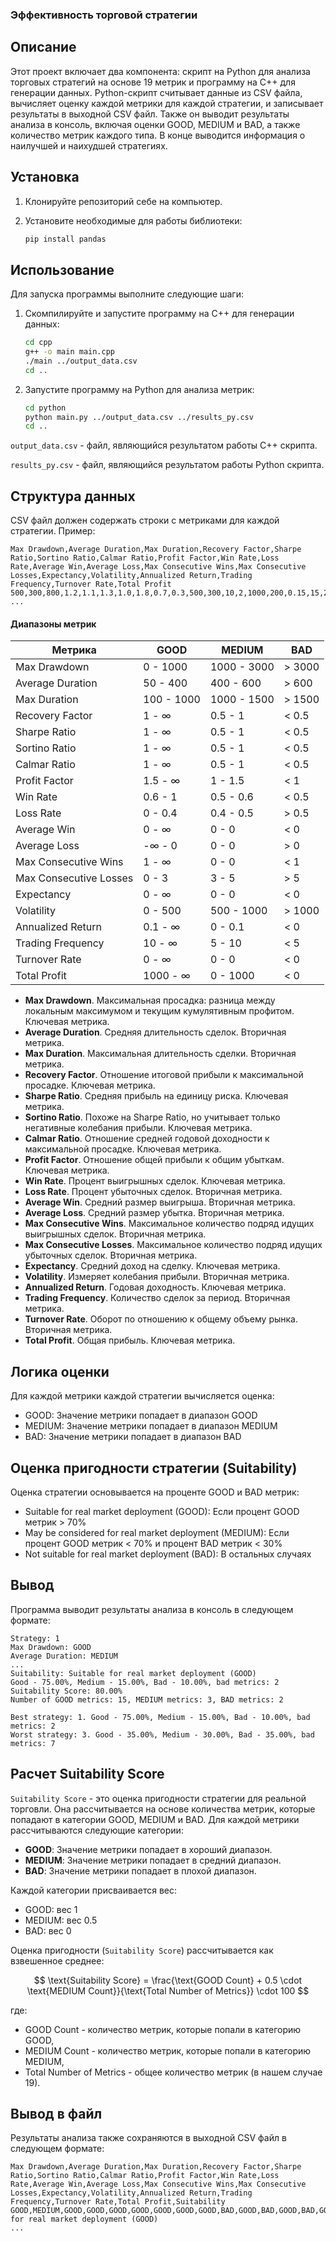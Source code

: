 
### Эффективность торговой стратегии

## Описание

Этот проект включает два компонента: скрипт на Python для анализа торговых стратегий на основе 19 метрик и программу на C++ для генерации данных. Python-скрипт считывает данные из CSV файла, вычисляет оценку каждой метрики для каждой стратегии, и записывает результаты в выходной CSV файл. Также он выводит результаты анализа в консоль, включая оценки GOOD, MEDIUM и BAD, а также количество метрик каждого типа. В конце выводится информация о наилучшей и наихудшей стратегиях.

## Установка

1. Клонируйте репозиторий себе на компьютер.

2. Установите необходимые для работы библиотеки:
      ```bash
      pip install pandas
      ```

## Использование

Для запуска программы выполните следующие шаги:

1. Скомпилируйте и запустите программу на C++ для генерации данных:
      ```bash
      cd cpp
      g++ -o main main.cpp
      ./main ../output_data.csv
      cd ..
      ```

2. Запустите программу на Python для анализа метрик:
    ```bash
    cd python
    python main.py ../output_data.csv ../results_py.csv
    cd ..
    ```

`output_data.csv` - файл, являющийся результатом работы С++ скрипта. 

`results_py.csv` - файл, являющийся результатом работы Python скрипта. 

## Структура данных

CSV файл должен содержать строки с метриками для каждой стратегии. Пример:
```csv
Max Drawdown,Average Duration,Max Duration,Recovery Factor,Sharpe Ratio,Sortino Ratio,Calmar Ratio,Profit Factor,Win Rate,Loss Rate,Average Win,Average Loss,Max Consecutive Wins,Max Consecutive Losses,Expectancy,Volatility,Annualized Return,Trading Frequency,Turnover Rate,Total Profit
500,300,800,1.2,1.1,1.3,1.0,1.8,0.7,0.3,500,300,10,2,1000,200,0.15,15,2,1500
...
```

#### Диапазоны метрик

| Метрика               | GOOD                    | MEDIUM                  | BAD                |
|-----------------------|-------------------------|-------------------------|--------------------|
| Max Drawdown          | 0 - 1000                | 1000 - 3000             | > 3000             |
| Average Duration      | 50 - 400                | 400 - 600               | > 600              |
| Max Duration          | 100 - 1000              | 1000 - 1500             | > 1500             |
| Recovery Factor       | 1 - ∞                   | 0.5 - 1                 | < 0.5              |
| Sharpe Ratio          | 1 - ∞                   | 0.5 - 1                 | < 0.5              |
| Sortino Ratio         | 1 - ∞                   | 0.5 - 1                 | < 0.5              |
| Calmar Ratio          | 1 - ∞                   | 0.5 - 1                 | < 0.5              |
| Profit Factor         | 1.5 - ∞                 | 1 - 1.5                 | < 1                |
| Win Rate              | 0.6 - 1                 | 0.5 - 0.6               | < 0.5              |
| Loss Rate             | 0 - 0.4                 | 0.4 - 0.5               | > 0.5              |
| Average Win           | 0 - ∞                   | 0 - 0                   | < 0                |
| Average Loss          | -∞ - 0                  | 0 - 0                   | > 0                |
| Max Consecutive Wins  | 1 - ∞                   | 0 - 0                   | < 1                |
| Max Consecutive Losses| 0 - 3                   | 3 - 5                   | > 5                |
| Expectancy            | 0 - ∞                   | 0 - 0                   | < 0                |
| Volatility            | 0 - 500                 | 500 - 1000              | > 1000             |
| Annualized Return     | 0.1 - ∞                 | 0 - 0.1                 | < 0                |
| Trading Frequency     | 10 - ∞                  | 5 - 10                  | < 5                |
| Turnover Rate         | 0 - ∞                   | 0 - 0                   | < 0                |
| Total Profit          | 1000 - ∞                | 0 - 1000                | < 0                |


- **Max Drawdown**. Максимальная просадка: разница между локальным максимумом и текущим кумулятивным профитом. Ключевая метрика.
- **Average Duration**. Средняя длительность сделок. Вторичная метрика.
- **Max Duration**. Максимальная длительность сделки. Вторичная метрика.
- **Recovery Factor**. Отношение итоговой прибыли к максимальной просадке. Ключевая метрика.
- **Sharpe Ratio**. Средняя прибыль на единицу риска. Ключевая метрика.
- **Sortino Ratio**. Похоже на Sharpe Ratio, но учитывает только негативные колебания прибыли. Ключевая метрика.
- **Calmar Ratio**. Отношение средней годовой доходности к максимальной просадке. Ключевая метрика.
- **Profit Factor**. Отношение общей прибыли к общим убыткам. Ключевая метрика.
- **Win Rate**. Процент выигрышных сделок. Ключевая метрика.
- **Loss Rate**. Процент убыточных сделок. Вторичная метрика.
- **Average Win**. Средний размер выигрыша. Вторичная метрика.
- **Average Loss**. Средний размер убытка. Вторичная метрика.
- **Max Consecutive Wins**. Максимальное количество подряд идущих выигрышных сделок. Вторичная метрика.
- **Max Consecutive Losses**. Максимальное количество подряд идущих убыточных сделок. Вторичная метрика.
- **Expectancy**. Средний доход на сделку. Ключевая метрика.
- **Volatility**. Измеряет колебания прибыли. Вторичная метрика.
- **Annualized Return**. Годовая доходность. Ключевая метрика.
- **Trading Frequency**. Количество сделок за период. Вторичная метрика.
- **Turnover Rate**. Оборот по отношению к общему объему рынка. Вторичная метрика.
- **Total Profit**. Общая прибыль. Ключевая метрика.
## Логика оценки

Для каждой метрики каждой стратегии вычисляется оценка:
- GOOD: Значение метрики попадает в диапазон GOOD
- MEDIUM: Значение метрики попадает в диапазон MEDIUM
- BAD: Значение метрики попадает в диапазон BAD

## Оценка пригодности стратегии (Suitability)

Оценка стратегии основывается на проценте GOOD и BAD метрик:
- Suitable for real market deployment (GOOD): Если процент GOOD метрик > 70%
- May be considered for real market deployment (MEDIUM): Если процент GOOD метрик < 70% и процент BAD метрик < 30%
- Not suitable for real market deployment (BAD): В остальных случаях

## Вывод

Программа выводит результаты анализа в консоль в следующем формате:
```
Strategy: 1
Max Drawdown: GOOD
Average Duration: MEDIUM
...
Suitability: Suitable for real market deployment (GOOD)
Good - 75.00%, Medium - 15.00%, Bad - 10.00%, bad metrics: 2
Suitability Score: 80.00%
Number of GOOD metrics: 15, MEDIUM metrics: 3, BAD metrics: 2

Best strategy: 1. Good - 75.00%, Medium - 15.00%, Bad - 10.00%, bad metrics: 2
Worst strategy: 3. Good - 35.00%, Medium - 30.00%, Bad - 35.00%, bad metrics: 7
```

## Расчет Suitability Score

`Suitability Score` - это оценка пригодности стратегии для реальной торговли. Она рассчитывается на основе количества метрик, которые попадают в категории GOOD, MEDIUM и BAD. Для каждой метрики рассчитываются следующие категории:

- **GOOD**: Значение метрики попадает в хороший диапазон.
- **MEDIUM**: Значение метрики попадает в средний диапазон.
- **BAD**: Значение метрики попадает в плохой диапазон.

Каждой категории присваивается вес:
- GOOD: вес 1
- MEDIUM: вес 0.5
- BAD: вес 0

Оценка пригодности (`Suitability Score`) рассчитывается как взвешенное среднее:

$$ \text{Suitability Score} = \frac{\text{GOOD Count} + 0.5 \cdot \text{MEDIUM Count}}{\text{Total Number of Metrics}} \cdot 100 $$

где:
- GOOD Count - количество метрик, которые попали в категорию GOOD,
- MEDIUM Count - количество метрик, которые попали в категорию MEDIUM,
- Total Number of Metrics - общее количество метрик (в нашем случае 19).

## Вывод в файл

Результаты анализа также сохраняются в выходной CSV файл в следующем формате:
```csv
Max Drawdown,Average Duration,Max Duration,Recovery Factor,Sharpe Ratio,Sortino Ratio,Calmar Ratio,Profit Factor,Win Rate,Loss Rate,Average Win,Average Loss,Max Consecutive Wins,Max Consecutive Losses,Expectancy,Volatility,Annualized Return,Trading Frequency,Turnover Rate,Total Profit,Suitability
GOOD,MEDIUM,GOOD,GOOD,GOOD,GOOD,GOOD,GOOD,GOOD,BAD,GOOD,BAD,GOOD,BAD,GOOD,GOOD,GOOD,GOOD,GOOD,GOOD,Suitable for real market deployment (GOOD)
...
```
